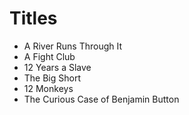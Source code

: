 # Titles

* A River Runs Through It
* A Fight Club
* 12 Years a Slave
* The Big Short
* 12 Monkeys
* The Curious Case of Benjamin Button
